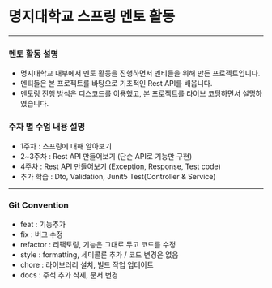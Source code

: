 <h1>명지대학교 스프링 멘토 활동</h1>

<hr/>


<h3>멘토 활동 설명</h3>

- 명지대학교 내부에서 멘토 활동을 진행하면서 멘티들을 위해 만든 프로젝트입니다.
- 멘티들은 본 프로젝트를 바탕으로 기초적인 Rest API를 배웁니다.
- 멘토링 진행 방식은 디스코드를 이용했고, 본 프로젝트를 라이브 코딩하면서 설명하였습니다. 


<h3>주차 별 수업 내용 설명</h3>

- 1주차 : 스프링에 대해 알아보기
- 2~3주차 : Rest API 만들어보기 (단순 API로 기능만 구현)
- 4주차 : Rest API 만들어보기 (Exception, Response, Test code)
- 추가 학습 : Dto, Validation, Junit5 Test(Controller & Service)


<hr/>


<h3>Git Convention</h3>

- feat : 기능추가
- fix : 버그 수정
- refactor : 리팩토링, 기능은 그대로 두고 코드를 수정
- style : formatting, 세미콜론 추가 / 코드 변경은 없음
- chore : 라이브러리 설치, 빌드 작업 업데이트
- docs : 주석 추가 삭제, 문서 변경
